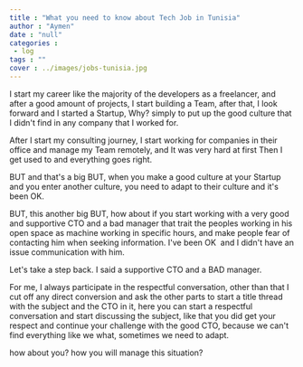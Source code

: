 ```yaml
---
title : "What you need to know about Tech Job in Tunisia"
author : "Aymen"
date : "null"
categories : 
 - log
tags : ""
cover : ../images/jobs-tunisia.jpg
---
```


I start my career like the majority of the developers as a freelancer, and after a good amount of projects, I start building a Team, after that, I look forward and I started a Startup, Why? simply to put up the good culture that I didn't find in any company that I worked for.

After I start my consulting journey, I start working for companies in their office and manage my Team remotely, and It was very hard at first Then I get used to and everything goes right.

BUT and that's a big BUT, when you make a good culture at your Startup and you enter another culture, you need to adapt to their culture and it's been OK.

BUT, this another big BUT, how about if you start working with a very good and supportive CTO and a bad manager that trait the peoples working in his open space as machine working in specific hours, and make people fear of contacting him when seeking information. I've been OK  and I didn't have an issue communication with him.

Let's take a step back. I said a supportive CTO and a BAD manager.

For me, I always participate in the respectful conversation, other than that I cut off any direct conversion and ask the other parts to start a title thread with the subject and the CTO in it, here you can start a respectful conversation and start discussing the subject, like that you did get your respect and continue your challenge with the good CTO, because we can't find everything like we what, sometimes we need to adapt.

how about you? how you will manage this situation?
